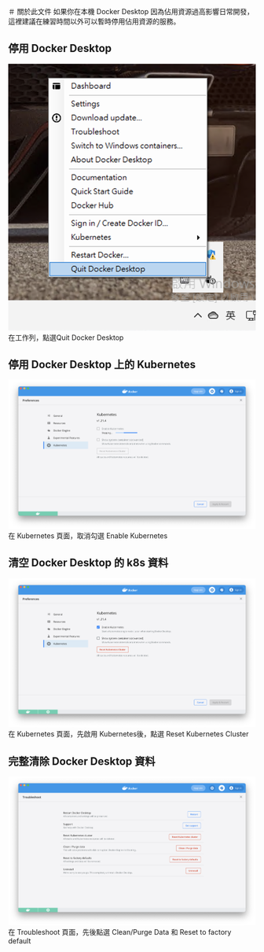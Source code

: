 ＃ 關於此文件
如果你在本機 Docker Desktop 因為佔用資源過高影響日常開發，這裡建議在練習時間以外可以暫時停用佔用資源的服務。  

## 停用 Docker Desktop
![quit_docker](images/quit-docker.png)  
在工作列，點選Quit Docker Desktop

## 停用 Docker Desktop 上的 Kubernetes
![stop_k8s](images/stop-kubernetes.png)  
在 Kubernetes 頁面，取消勾選 Enable Kubernetes

## 清空 Docker Desktop 的 k8s 資料
![reset_k8s](images/reset-kubernetes.png)   
在 Kubernetes 頁面，先啟用 Kubernetes後，點選 Reset Kubernetes Cluster

## 完整清除 Docker Desktop 資料
![reset_docker](images/reset-docker-desktop.png)  
在 Troubleshoot 頁面，先後點選 Clean/Purge Data 和 Reset to factory default
